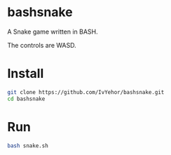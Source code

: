 # bashsnake
A Snake game written in BASH.

The controls are WASD.

# Install

```sh
git clone https://github.com/IvYehor/bashsnake.git
cd bashsnake
```

# Run

```sh
bash snake.sh 
```
